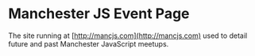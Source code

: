 # Manchester JS Event Page #

The site running at [http://mancjs.com](http://mancjs.com) used to detail future and past Manchester JavaScript meetups.